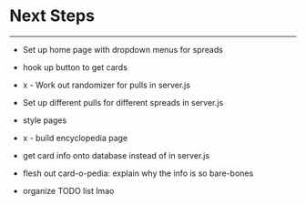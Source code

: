 # Next Steps
---

* Set up home page with dropdown menus for spreads

* hook up button to get cards

* x - Work out randomizer for pulls in server.js

* Set up different pulls for different spreads in server.js

* style pages

* x - build encyclopedia page

* get card info onto database instead of in server.js

* flesh out card-o-pedia: explain why the info is so bare-bones

* organize TODO list lmao